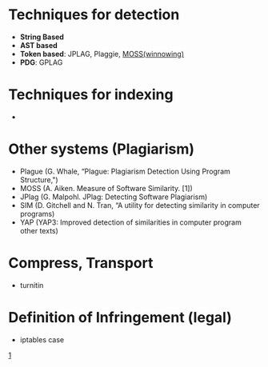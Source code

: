 # Techniques for detection
* **String Based**
* **AST based**
* **Token based**: JPLAG, Plaggie, [MOSS(winnowing)](1)
* **PDG**: GPLAG

# Techniques for indexing
* 

# Other systems (Plagiarism)
* Plague (G. Whale, “Plague: Plagiarism Detection Using Program Structure,")
* MOSS (A. Aiken. Measure of Software Similarity. [1])
* JPlag (G. Malpohl. JPlag: Detecting Software Plagiarism)
* SIM (D. Gitchell and N. Tran, “A utility for detecting similarity in computer programs)
* YAP (YAP3: Improved detection of similarities in computer program  other texts)

# Compress, Transport
* turnitin

# Definition of Infringement (legal)
* iptables case

[1](http://theory.stanford.edu/~aiken/moss/)
